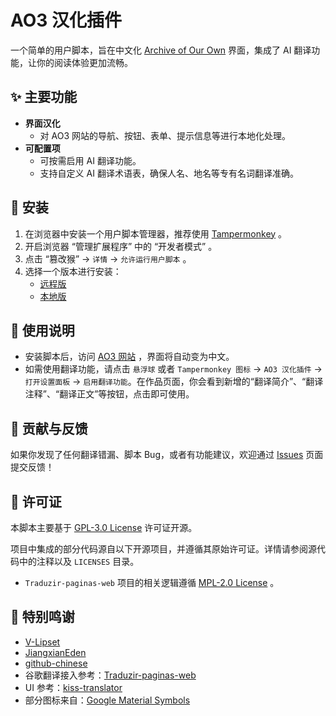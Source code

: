 # AO3 汉化插件

一个简单的用户脚本，旨在中文化 [Archive of Our Own](https://archiveofourown.org/) 界面，集成了 AI 翻译功能，让你的阅读体验更加流畅。

## ✨ 主要功能

- **界面汉化**
  - 对 AO3 网站的导航、按钮、表单、提示信息等进行本地化处理。
- **可配置项**
  - 可按需启用 AI 翻译功能。
  - 支持自定义 AI 翻译术语表，确保人名、地名等专有名词翻译准确。

## 🔧 安装

1.  在浏览器中安装一个用户脚本管理器，推荐使用 [Tampermonkey](https://www.tampermonkey.net/) 。
2.  开启浏览器 “管理扩展程序” 中的 “开发者模式” 。
3.  点击 “篡改猴” -> `详情` -> `允许运行用户脚本` 。
4.  选择一个版本进行安装：
    - [远程版](https://raw.githubusercontent.com/V-Lipset/ao3-chinese/main/main.user.js)
    - [本地版](https://raw.githubusercontent.com/V-Lipset/ao3-chinese/main/local.user.js)

## 📖 使用说明

- 安装脚本后，访问 [AO3 网站](https://archiveofourown.org/) ，界面将自动变为中文。
- 如需使用翻译功能，请点击 `悬浮球` 或者 `Tampermonkey 图标` -> `AO3 汉化插件` -> `打开设置面板` -> `启用翻译功能`。在作品页面，你会看到新增的“翻译简介”、“翻译注释”、“翻译正文”等按钮，点击即可使用。

## 🤝 贡献与反馈

如果你发现了任何翻译错漏、脚本 Bug，或者有功能建议，欢迎通过 [Issues](https://github.com/V-Lipset/ao3-chinese/issues) 页面提交反馈！

## 📄 许可证

本脚本主要基于 [GPL-3.0 License](./LICENSE) 许可证开源。

项目中集成的部分代码源自以下开源项目，并遵循其原始许可证。详情请参阅源代码中的注释以及 `LICENSES` 目录。
- `Traduzir-paginas-web` 项目的相关逻辑遵循 [MPL-2.0 License](./LICENSES/MPL-2.0.txt) 。

## 🙏 特别鸣谢
- [V-Lipset](https://github.com/V-Lipset)
- [JiangxianEden](https://github.com/JiangxianEden)
- [github-chinese](https://github.com/maboloshi/github-chinese)
- 谷歌翻译接入参考：[Traduzir-paginas-web](https://github.com/FilipePS/Traduzir-paginas-web)
- UI 参考：[kiss-translator](https://github.com/fishjar/kiss-translator)
- 部分图标来自：[Google Material Symbols](https://github.com/fishjar/kiss-translator)
